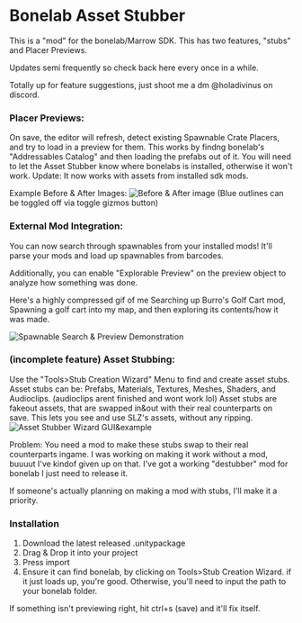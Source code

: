 # Bonelab Asset Stubber
This is a "mod" for the bonelab/Marrow SDK. This has two features, "stubs" and Placer Previews.

Updates semi frequently so check back here every once in a while. 

Totally up for feature suggestions, just shoot me a dm @holadivinus on discord.

### Placer Previews:
On save, the editor will refresh, detect existing Spawnable Crate Placers, and try to load in a preview for them.
This works by findng bonelab's "Addressables Catalog" and then loading the prefabs out of it.
You will need to let the Asset Stubber know where bonelabs is installed, otherwise it won't work.
Update: It now works with assets from installed sdk mods.

Example Before & After Images:
![Before & After image](https://cdn.discordapp.com/attachments/875811073624784967/1208897422626127942/prevew.png?ex=65e4f475&is=65d27f75&hm=865793c2ef0e692c8894b3c135678ea0d285198d8d36c278baa46afcf5b4185c&)
(Blue outlines can be toggled off via toggle gizmos button)

### External Mod Integration:
You can now search through spawnables from your installed mods!
It'll parse your mods and load up spawnables from barcodes.

Additionally, you can enable "Explorable Preview" on the preview object to analyze how something was done.

Here's a highly compressed gif of me Searching up Burro's Golf Cart mod, Spawning a golf cart into my map,
and then exploring its contents/how it was made.

![Spawnable Search & Preview Demonstration](https://cdn.discordapp.com/attachments/875811073624784967/1209630950540054599/2024-02-1913-24-46-ezgif.com-optimize.gif?ex=65e79f9c&is=65d52a9c&hm=49cccbc3cbfeb15158ccc4c90b3f72fd4c97f39d3202d1d6f85806a368e8331c&)

### (incomplete feature) Asset Stubbing:
Use the "Tools>Stub Creation Wizard" Menu to find and create asset stubs.
Asset stubs can be: Prefabs, Materials, Textures, Meshes, Shaders, and Audioclips. (audioclips arent finished and wont work lol)
Asset stubs are fakeout assets, that are swapped in&out with their real counterparts on save.
This lets you see and use SLZ's assets, without any ripping.
![Asset Stubber Wizard GUI&example](https://cdn.discordapp.com/attachments/875811073624784967/1208901586068312164/pee.png?ex=65e4f856&is=65d28356&hm=f84f271a62386177e0185761a3e4f1f8adea119ba1d5b80ee7b56ee402beae9d&)

Problem: You need a mod to make these stubs swap to their real counterparts ingame.
I was working on making it work without a mod, buuuut I've kindof given up on that.
I've got a working "destubber" mod for bonelab I just need to release it.

If someone's actually planning on making a mod with stubs, I'll make it a priority.

### Installation
1. Download the latest released .unitypackage
2. Drag & Drop it into your project
3. Press import
4. Ensure it can find bonelab, by clicking on Tools>Stub Creation Wizard. if it just loads up, you're good. Otherwise, you'll need to input the path to your bonelab folder.

If something isn't previewing right, hit ctrl+s (save) and it'll fix itself.
